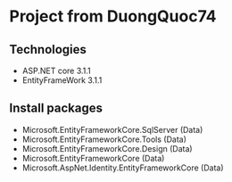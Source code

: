# Project from DuongQuoc74
## Technologies
- ASP.NET core 3.1.1
- EntityFrameWork 3.1.1
## Install packages
 - Microsoft.EntityFrameworkCore.SqlServer (Data)
 - Microsoft.EntityFrameworkCore.Tools (Data)
 - Microsoft.EntityFrameworkCore.Design (Data)
 - Microsoft.EntityFrameworkCore (Data)
 - Microsoft.AspNet.Identity.EntityFrameworkCore (Data)